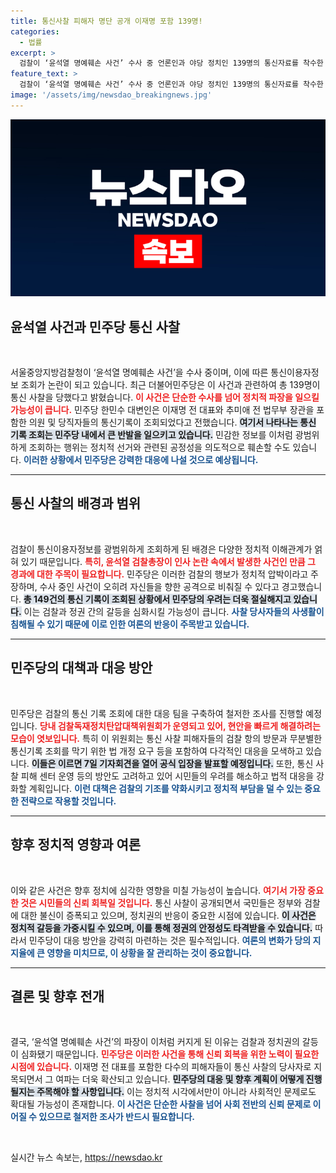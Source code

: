 ```yaml
---
title: 통신사찰 피해자 명단 공개 이재명 포함 139명!
categories:
  - 법률
excerpt: >
  검찰이 ‘윤석열 명예훼손 사건’ 수사 중 언론인과 야당 정치인 139명의 통신자료를 착수한 사실이 드러나 민주당이 강력 반발하고 있다. 이들은 검찰 독재에 맞서 피해센터 운영과 법 개정을 추진할 예정이다.
feature_text: >
  검찰이 ‘윤석열 명예훼손 사건’ 수사 중 언론인과 야당 정치인 139명의 통신자료를 착수한 사실이 드러나 민주당이 강력 반발하고 있다. 이들은 검찰 독재에 맞서 피해센터 운영과 법 개정을 추진할 예정이다.
image: '/assets/img/newsdao_breakingnews.jpg'
---
```


<p><img src="/assets/img/newsdao_breakingnews.jpg" alt="koreaapp 속보" /></p>

<h2 data-ke-size="size26">윤석열 사건과 민주당 통신 사찰</h2>

<p data-ke-size="size16">&nbsp;</p>

<p>서울중앙지방검찰청이 ‘윤석열 명예훼손 사건’을 수사 중이며, 이에 따른 통신이용자정보 조회가 논란이 되고 있습니다. 최근 더불어민주당은 이 사건과 관련하여 총 139명이 통신 사찰을 당했다고 밝혔습니다. <b><span style="color: #ee2323;">이 사건은 단순한 수사를 넘어 정치적 파장을 일으킬 가능성이 큽니다.</span></b> 민주당 한민수 대변인은 이재명 전 대표와 추미애 전 법무부 장관을 포함한 의원 및 당직자들의 통신기록이 조회되었다고 전했습니다. <b><span style="background-color: #21538527;">여기서 나타나는 통신 기록 조회는 민주당 내에서 큰 반발을 일으키고 있습니다.</span></b> 민감한 정보를 이처럼 광범위하게 조회하는 행위는 정치적 선거와 관련된 공정성을 의도적으로 훼손할 수도 있습니다. <b><span style="color: #1a5490;">이러한 상황에서 민주당은 강력한 대응에 나설 것으로 예상됩니다.</span></b></p>

<hr>

<h2 data-ke-size="size26">통신 사찰의 배경과 범위</h2>

<p data-ke-size="size16">&nbsp;</p>

<p>검찰이 통신이용자정보를 광범위하게 조회하게 된 배경은 다양한 정치적 이해관계가 얽혀 있기 때문입니다. <b><span style="color: #ee2323;">특히, 윤석열 검찰총장이 인사 논란 속에서 발생한 사건인 만큼 그 경과에 대한 주목이 필요합니다.</span></b> 민주당은 이러한 검찰의 행보가 정치적 압박이라고 주장하며, 수사 중인 사건이 오히려 자신들을 향한 공격으로 비춰질 수 있다고 경고했습니다. <b><span style="background-color: #21538527;">총 149건의 통신 기록이 조회된 상황에서 민주당의 우려는 더욱 절실해지고 있습니다.</span></b> 이는 검찰과 정권 간의 갈등을 심화시킬 가능성이 큽니다. <b><span style="color: #1a5490;">사찰 당사자들의 사생활이 침해될 수 있기 때문에 이로 인한 여론의 반응이 주목받고 있습니다.</span></b></p>

<hr>

<h2 data-ke-size="size26">민주당의 대책과 대응 방안</h2>

<p data-ke-size="size16">&nbsp;</p>

<p>민주당은 검찰의 통신 기록 조회에 대한 대응 팀을 구축하여 철저한 조사를 진행할 예정입니다. <b><span style="color: #ee2323;">당내 검찰독재정치탄압대책위원회가 운영되고 있어, 현안을 빠르게 해결하려는 모습이 엿보입니다.</span></b> 특히 이 위원회는 통신 사찰 피해자들의 검찰 항의 방문과 무분별한 통신기록 조회를 막기 위한 법 개정 요구 등을 포함하여 다각적인 대응을 모색하고 있습니다. <b><span style="background-color: #21538527;">이들은 이르면 7일 기자회견을 열어 공식 입장을 발표할 예정입니다.</span></b> 또한, 통신 사찰 피해 센터 운영 등의 방안도 고려하고 있어 시민들의 우려를 해소하고 법적 대응을 강화할 계획입니다. <b><span style="color: #1a5490;">이런 대책은 검찰의 기조를 약화시키고 정치적 부담을 덜 수 있는 중요한 전략으로 작용할 것입니다.</span></b></p>

<hr>

<h2 data-ke-size="size26">향후 정치적 영향과 여론</h2>

<p data-ke-size="size16">&nbsp;</p>

<p>이와 같은 사건은 향후 정치에 심각한 영향을 미칠 가능성이 높습니다. <b><span style="color: #ee2323;">여기서 가장 중요한 것은 시민들의 신뢰 회복일 것입니다.</span></b> 통신 사찰이 공개되면서 국민들은 정부와 검찰에 대한 불신이 증폭되고 있으며, 정치권의 반응이 중요한 시점에 있습니다. <b><span style="background-color: #21538527;">이 사건은 정치적 갈등을 가중시킬 수 있으며, 이를 통해 정권의 안정성도 타격받을 수 있습니다.</span></b> 따라서 민주당이 대응 방안을 강력히 마련하는 것은 필수적입니다. <b><span style="color: #1a5490;">여론의 변화가 당의 지지율에 큰 영향을 미치므로, 이 상황을 잘 관리하는 것이 중요합니다.</span></b></p>

<hr>

<h2 data-ke-size="size26">결론 및 향후 전개</h2>

<p data-ke-size="size16">&nbsp;</p>

<p>결국, ‘윤석열 명예훼손 사건’의 파장이 이처럼 커지게 된 이유는 검찰과 정치권의 갈등이 심화됐기 때문입니다. <b><span style="color: #ee2323;">민주당은 이러한 사건을 통해 신뢰 회복을 위한 노력이 필요한 시점에 있습니다.</span></b> 이재명 전 대표를 포함한 다수의 피해자들이 통신 사찰의 당사자로 지목되면서 그 여파는 더욱 확산되고 있습니다. <b><span style="background-color: #21538527;">민주당의 대응 및 향후 계획이 어떻게 진행될지는 주목해야 할 사항입니다.</span></b> 이는 정치적 시각에서만이 아니라 사회적인 문제로도 확대될 가능성이 존재합니다. <b><span style="color: #1a5490;">이 사건은 단순한 사찰을 넘어 사회 전반의 신뢰 문제로 이어질 수 있으므로 철저한 조사가 반드시 필요합니다.</span></b></p>

<p data-ke-size="size16">&nbsp;</p>
실시간 뉴스 속보는, <a href="https://newsdao.kr" rel="dofollow">https://newsdao.kr</a>


